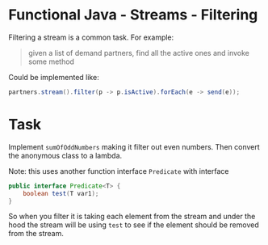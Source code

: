 # Functional Java - Streams - Filtering

Filtering a stream is a common task. For example:
> given a list of demand partners, find all the active ones and invoke some method

Could be implemented like:
```java
partners.stream().filter(p -> p.isActive).forEach(e -> send(e));
```

# Task
Implement `sumOfOddNumbers` making it filter out even numbers. Then convert the anonymous class to a lambda.

Note: this uses another function interface `Predicate` with interface
```java
public interface Predicate<T> {
    boolean test(T var1);
}
```
So when you filter it is taking each element from the stream and under the hood the stream will be using `test` to see if the element should be removed from the stream.